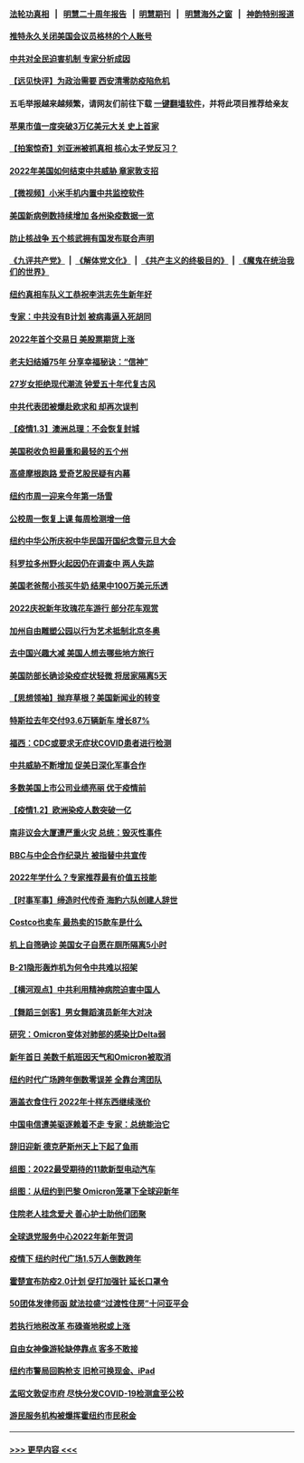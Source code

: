 #### [法轮功真相](https://github.com/gfw-breaker/truth/blob/master/README.md?t=0) &nbsp;&nbsp;|&nbsp;&nbsp; [明慧二十周年报告](https://github.com/gfw-breaker/mh-reports/blob/master/README.md?t=0) &nbsp;&nbsp;|&nbsp;&nbsp;[明慧期刊](https://github.com/gfw-breaker/mh-qikan) &nbsp;&nbsp;|&nbsp;&nbsp; [明慧海外之窗](https://github.com/gfw-breaker/mh-news/blob/master/README.md?t=0) &nbsp;&nbsp;|&nbsp;&nbsp; [神韵特别报道](https://github.com/gfw-breaker/mh-news/blob/master/shenyun.md?t=0)
#### [推特永久关闭美国会议员格林的个人账号](../pages/nsc412/n13479874.md?t=01041001) 
#### [中共对全民迫害机制 专家分析成因](../pages/nsc412/n13479680.md?t=01041001) 
#### [【远见快评】为政治需要 西安清零防疫陷危机](../pages/nsc412/n13479781.md?t=01041001) 
#### 五毛举报越来越频繁，请网友们前往下载 [一键翻墙软件](https://github.com/gfw-breaker/ssr-accounts)，并将此项目推荐给亲友
#### [苹果市值一度突破3万亿美元大关 史上首家](../pages/nsc412/n13479679.md?t=01041001) 
#### [【拍案惊奇】刘亚洲被抓真相 核心太子党反习？](../pages/nsc412/n13479044.md?t=01041001) 
#### [2022年美国如何结束中共威胁 章家敦支招](../pages/nsc412/n13479552.md?t=01041001) 
#### [【微视频】小米手机内置中共监控软件](../pages/nsc412/n13479035.md?t=01041001) 
#### [美国新病例数持续增加 各州染疫数据一览](../pages/nsc412/n13479457.md?t=01041001) 
#### [防止核战争 五个核武拥有国发布联合声明](../pages/nsc412/n13479379.md?t=01041001) 
#### [《九评共产党》](https://github.com/begood0513/9ping.md/blob/master/README.md) &nbsp;|&nbsp; [《解体党文化》](../../../../jtdwh.md/blob/master/README.md)  &nbsp;|&nbsp; [《共产主义的终极目的》](../../../../gczydzjmd.md/blob/master/README.md) &nbsp;|&nbsp; [《魔鬼在统治我们的世界》](../../../../mgztzwmdsj.md/blob/master/README.md) 
#### [纽约真相车队义工恭祝李洪志先生新年好](../pages/nsc412/n13476678.md?t=01041001) 
#### [专家：中共没有B计划 被病毒逼入死胡同](../pages/nsc412/n13479316.md?t=01041001) 
#### [2022年首个交易日 美股票期货上涨](../pages/nsc412/n13479145.md?t=01041001) 
#### [老夫妇结婚75年 分享幸福秘诀：“信神”](../pages/nsc412/n13478944.md?t=01041001) 
#### [27岁女拒绝现代潮流 钟爱五十年代复古风](../pages/nsc412/n13478605.md?t=01041001) 
#### [中共代表团被爆赴欧求和 却再次误判](../pages/nsc412/n13479045.md?t=01041001) 
#### [【疫情1.3】澳洲总理：不会恢复封城](../pages/nsc412/n13478482.md?t=01041001) 
#### [美国税收负担最重和最轻的五个州](../pages/nsc412/n13471349.md?t=01041001) 
#### [高盛摩根跑路 爱奇艺股民疑有内幕](../pages/nsc412/n13477818.md?t=01041001) 
#### [纽约市周一迎来今年第一场雪](../pages/nsc412/n13477860.md?t=01041001) 
#### [公校周一恢复上课 每周检测增一倍](../pages/nsc412/n13477854.md?t=01041001) 
#### [纽约中华公所庆祝中华民国开国纪念暨元旦大会](../pages/nsc412/n13477975.md?t=01041001) 
#### [科罗拉多州野火起因仍在调查中 两人失踪](../pages/nsc412/n13477836.md?t=01041001) 
#### [美国老爸帮小孩买牛奶 结果中100万美元乐透](../pages/nsc412/n13477844.md?t=01041001) 
#### [2022庆祝新年玫瑰花车游行 部分花车观赏](../pages/nsc412/n13477806.md?t=01041001) 
#### [加州自由雕塑公园以行为艺术抵制北京冬奥](../pages/nsc412/n13477747.md?t=01041001) 
#### [去中国兴趣大减 美国人想去哪些地方旅行](../pages/nsc412/n13475690.md?t=01041001) 
#### [美国防部长确诊染疫症状轻微 将居家隔离5天](../pages/nsc412/n13477638.md?t=01041001) 
#### [【思想领袖】抛弃草根？美国新闻业的转变](../pages/nsc412/n13437425.md?t=01041001) 
#### [特斯拉去年交付93.6万辆新车 增长87%](../pages/nsc412/n13477472.md?t=01041001) 
#### [福西：CDC或要求无症状COVID患者进行检测](../pages/nsc412/n13477165.md?t=01041001) 
#### [中共威胁不断增加 促美日深化军事合作](../pages/nsc412/n13477199.md?t=01041001) 
#### [多数美国上市公司业绩亮丽 优于疫情前](../pages/nsc412/n13475426.md?t=01041001) 
#### [【疫情1.2】欧洲染疫人数突破一亿](../pages/nsc412/n13476619.md?t=01041001) 
#### [南非议会大厦遭严重火灾 总统：毁灭性事件](../pages/nsc412/n13476951.md?t=01041001) 
#### [BBC与中企合作纪录片 被指替中共宣传](../pages/nsc412/n13476937.md?t=01041001) 
#### [2022年学什么？专家推荐最有价值五技能](../pages/nsc412/n13452432.md?t=01041001) 
#### [【时事军事】缔造时代传奇 海豹六队创建人辞世](../pages/nsc412/n13473192.md?t=01041001) 
#### [Costco也卖车 最热卖的15款车是什么](../pages/nsc412/n13473653.md?t=01041001) 
#### [机上自筛确诊 美国女子自愿在厕所隔离5小时](../pages/nsc412/n13475697.md?t=01041001) 
#### [B-21隐形轰炸机为何令中共难以招架](../pages/nsc412/n13465149.md?t=01041001) 
#### [【横河观点】中共利用精神病院迫害中国人](../pages/nsc412/n13475362.md?t=01041001) 
#### [【舞蹈三剑客】男女舞蹈演员新年大对决](../pages/nsc412/n13475260.md?t=01041001) 
#### [研究：Omicron变体对肺部的感染比Delta弱](../pages/nsc412/n13475316.md?t=01041001) 
#### [新年首日 美数千航班因天气和Omicron被取消](../pages/nsc412/n13475307.md?t=01041001) 
#### [纽约时代广场跨年倒数零误差 全靠台湾团队](../pages/nsc412/n13473785.md?t=01041001) 
#### [涵盖衣食住行 2022年十样东西继续涨价](../pages/nsc412/n13475165.md?t=01041001) 
#### [中国电信遭美驱逐赖着不走 专家：总统能治它](../pages/nsc412/n13475181.md?t=01041001) 
#### [辞旧迎新 德克萨斯州天上下起了鱼雨](../pages/nsc412/n13475081.md?t=01041001) 
#### [组图：2022最受期待的11款新型电动汽车](../pages/nsc412/n13474984.md?t=01041001) 
#### [组图：从纽约到巴黎 Omicron笼罩下全球迎新年](../pages/nsc412/n13474913.md?t=01041001) 
#### [住院老人挂念爱犬 善心护士助他们团聚](../pages/nsc412/n13473964.md?t=01041001) 
#### [全球退党服务中心2022年新年贺词](../pages/nsc412/n13474900.md?t=01041001) 
#### [疫情下 纽约时代广场1.5万人倒数跨年](../pages/nsc412/n13473772.md?t=01041001) 
#### [霍楚宣布防疫2.0计划 促打加强针 延长口罩令](../pages/nsc412/n13473690.md?t=01041001) 
#### [50团体发律师函 就法拉盛“过渡性住房”十问亚平会](../pages/nsc412/n13473670.md?t=01041001) 
#### [若执行地税改革 布碌崙地税或上涨](../pages/nsc412/n13473673.md?t=01041001) 
#### [自由女神像游轮缺停靠点 客多不敢接](../pages/nsc412/n13473666.md?t=01041001) 
#### [纽约市警局回购枪支 旧枪可换现金、iPad](../pages/nsc412/n13473676.md?t=01041001) 
#### [孟昭文敦促市府 尽快分发COVID-19检测盒至公校](../pages/nsc412/n13473682.md?t=01041001) 
#### [游民服务机构被爆挥霍纽约市民税金](../pages/nsc412/n13473685.md?t=01041001) 

----
#### [ >>> 更早内容 <<< ](../indexes/nsc412-earlier.md)
